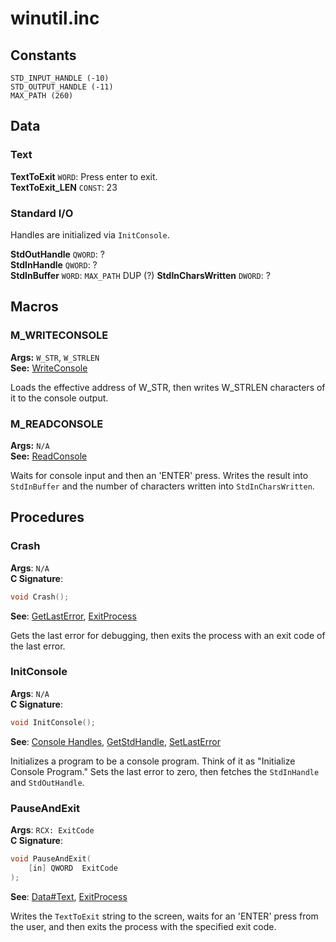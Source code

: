 # winutil.inc
## Constants
`STD_INPUT_HANDLE (-10)`  
`STD_OUTPUT_HANDLE (-11)`  
`MAX_PATH (260)`  

## Data
### Text
**TextToExit** `WORD`: Press enter to exit.  
**TextToExit_LEN** `CONST`: 23  

### Standard I/O
Handles are initialized via `InitConsole`.

**StdOutHandle** `QWORD`: ?  
**StdInHandle** `QWORD`: ?  
**StdInBuffer** `WORD`: `MAX_PATH` DUP (?)
**StdInCharsWritten** `DWORD`: ?

## Macros
### M_WRITECONSOLE
**Args:** `W_STR`, `W_STRLEN`  
**See:** [WriteConsole](https://learn.microsoft.com/en-us/windows/console/writeconsole)  
  
Loads the effective address of W_STR, then writes W_STRLEN characters of it to the
console output.

### M_READCONSOLE
**Args:** `N/A`  
**See:** [ReadConsole](https://learn.microsoft.com/en-us/windows/console/readconsole)  
  
Waits for console input and then an 'ENTER' press. Writes the result into `StdInBuffer`
and the number of characters written into `StdInCharsWritten`.

## Procedures
### Crash
**Args**: `N/A`  
**C Signature**:
```c
void Crash();
```
**See**: [GetLastError](https://learn.microsoft.com/en-us/windows/win32/api/errhandlingapi/nf-errhandlingapi-getlasterror), [ExitProcess](https://learn.microsoft.com/en-us/windows/win32/api/processthreadsapi/nf-processthreadsapi-exitprocess)

Gets the last error for debugging, then exits the process with an
exit code of the last error.

### InitConsole
**Args**: `N/A`  
**C Signature**:
```c
void InitConsole();
```
**See**: [Console Handles](https://learn.microsoft.com/en-us/windows/console/console-handles), [GetStdHandle](https://learn.microsoft.com/en-us/windows/console/getstdhandle), [SetLastError](https://learn.microsoft.com/en-us/windows/win32/api/errhandlingapi/nf-errhandlingapi-setlasterror)  

Initializes a program to be a console program. Think of it as "Initialize Console
Program." Sets the last error to zero, then fetches the `StdInHandle` and `StdOutHandle`.

### PauseAndExit
**Args**: `RCX: ExitCode`  
**C Signature**:
```c
void PauseAndExit(
    [in] QWORD  ExitCode
);
```
**See**: [Data#Text](#text), [ExitProcess](https://learn.microsoft.com/en-us/windows/win32/api/processthreadsapi/nf-processthreadsapi-exitprocess)  

Writes the `TextToExit` string to the screen, waits for an 'ENTER' press from the user,
and then exits the process with the specified exit code.
